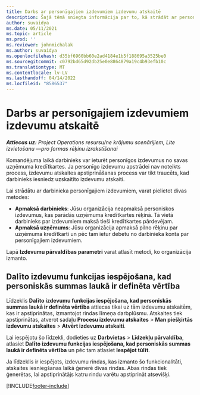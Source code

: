 ```yaml
---
title: Darbs ar personīgajiem izdevumiem izdevumu atskaitē
description: Šajā tēmā sniegta informācija par to, kā strādāt ar personīgajiem izdevumiem, kas darbiniekiem radušies, ceļojot darba vajadzībām.
author: suvaidya
ms.date: 05/11/2021
ms.topic: article
ms.prod: ''
ms.reviewer: johnmichalak
ms.author: suvaidya
ms.openlocfilehash: d35bf6960bb60e2ad4184e1b5f188695a3525be0
ms.sourcegitcommit: c0792bd65d92db25e0e8864879a19c4b93efb10c
ms.translationtype: MT
ms.contentlocale: lv-LV
ms.lasthandoff: 04/14/2022
ms.locfileid: "8586537"
---
```

# <a name="work-with-personal-expenses-on-an-expense-report"></a>Darbs ar personīgajiem izdevumiem izdevumu atskaitē

_**Attiecas uz:** Project Operations resursu/ne krājumu scenārijiem, Lite izvietošanu —pro formas rēķinu izrakstīšanai_

Komandējuma laikā darbinieks var ieturēt personīgos izdevumus no savas uzņēmuma kredītkartes. Ja personīgo izdevumu apstrādei nav noteikts process, izdevumu atskaites apstiprināšanas process var tikt traucēts, kad darbinieks iesniedz uzskaitīto izdevumu atskaiti.

Lai strādātu ar darbinieka personīgajiem izdevumiem, varat pielietot divas metodes:

  - **Apmaksā darbinieks**: Jūsu organizācija neapmaksā personiskos izdevumus, kas parādās uzņēmuma kredītkartes rēķinā. Tā vietā darbinieks par izdevumiem maksā tieši kredītkartes pārdevējam. 
  - **Apmaksā uzņēmums**: Jūsu organizācija apmaksā pilno rēķinu par uzņēmuma kredītkarti un pēc tam ietur debetu no darbinieka konta par personīgajiem izdevumiem.

Lapā **Izdevumu pārvaldības parametri** varat atlasīt metodi, ko organizācija izmanto.


## <a name="enable-split-expense-function-when-personal-amount-field-has-value-defined"></a>Dalīto izdevumu funkcijas iespējošana, kad personiskās summas laukā ir definēta vērtība

Līdzeklis **Dalīto izdevumu funkcijas iespējošana, kad personiskās summas laukā ir definēta vērtība** attiecas tikai uz tām izdevumu atskaitēm, kas ir apstiprinātas, izmantojot rindas līmeņa darbplūsmu. Atskaites tiek apstiprinātas, atverot sadaļu **Procesu izdevumu atskaites** > **Man piešķirtās izdevumu atskaites** > **Atvērt izdevumu atskaiti**. 

Lai iespējotu šo līdzekli, dodieties uz **Darbvietas** > **Līdzekļu pārvaldība**, atlasiet **Dalīto izdevumu funkcijas iespējošana, kad personiskās summas laukā ir definēta vērtība** un pēc tam atlasiet **Iespējot tūlīt**. 

Ja līdzeklis ir iespējots, izdevumu rindas, kas izmanto šo funkcionalitāti, atskaites iesniegšanas laikā ģenerē divas rindas. Abas rindas tiek ģenerētas, lai apstiprinātājs katru rindu varētu apstiprināt atsevišķi.


[!INCLUDE[footer-include](../includes/footer-banner.md)]
